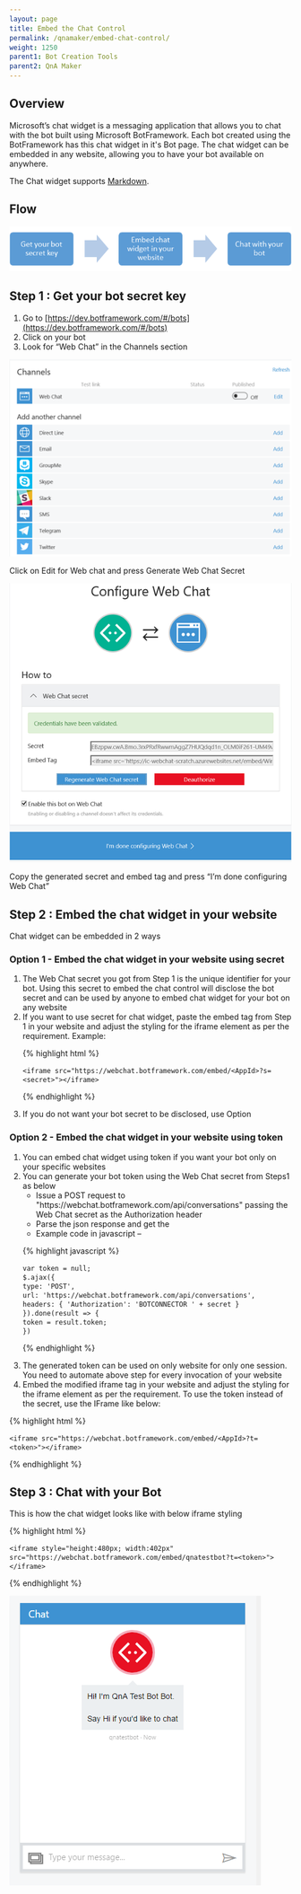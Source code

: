 ```yaml
---
layout: page
title: Embed the Chat Control
permalink: /qnamaker/embed-chat-control/
weight: 1250
parent1: Bot Creation Tools
parent2: QnA Maker
---
```


## Overview

Microsoft’s chat widget is a messaging application that allows you to chat with the bot built using Microsoft BotFramework. Each bot created using the BotFramework has this chat widget in it's Bot page. The chat widget can be embedded in any website, allowing you to have your bot available on anywhere.

The Chat widget supports [Markdown](https://en.wikipedia.org/wiki/Markdown).

## Flow
![Chat widget Overview](/images/chatwidget-overview.png)

## Step 1 : Get your bot secret key
1.	Go to [https://dev.botframework.com/#/bots](https://dev.botframework.com/#/bots)
2.	Click on your bot
3.	Look for “Web Chat” in the Channels section

![Chat widget channel](/images/chatwidget-channel.png)

Click on Edit for Web chat and press Generate Web Chat Secret

![Chat widget Token](/images/chatwidget-token.PNG)

Copy the generated secret and embed tag and press “I’m done configuring Web Chat”

## Step 2 : Embed the chat widget in your website

Chat widget can be embedded in 2 ways

### Option 1 - Embed the chat widget in your website using secret
<ol>
<li>The Web Chat secret you got from Step 1 is the unique identifier for your bot. Using this secret to embed the chat control will disclose the bot secret and can be used by anyone to embed chat widget for your bot on any website</li>
<li>If you want to use secret for chat widget, paste the embed tag from Step 1 in your website and adjust the styling for the iframe element as per the requirement. Example:</li>

{% highlight html %}

    <iframe src="https://webchat.botframework.com/embed/<AppId>?s=<secret>"></iframe>

{% endhighlight %}

<li>If you do not want your bot secret to be disclosed, use Option </li>
</ol>

### Option 2 - Embed the chat widget in your website using token

<ol>
<li>You can embed chat widget using token if you want your bot only on your specific websites</li>
<li>You can generate your bot token using the Web Chat secret from Steps1 as below
<ul>
<li>Issue a POST request to "https://webchat.botframework.com/api/conversations" passing the Web Chat secret as the Authorization header</li>
<li>Parse the json response and get the </li>
<li>Example code in javascript –</li>
</ul>
</li>

{% highlight javascript %}

    var token = null;
    $.ajax({
    type: 'POST',
    url: 'https://webchat.botframework.com/api/conversations',
    headers: { 'Authorization': 'BOTCONNECTOR ' + secret }
    }).done(result => {
    token = result.token;
    })

{% endhighlight %}
<li>The generated token can be used on only website for only one session. You need to automate above step for every invocation of your website</li>
<li>Embed the modified iframe tag in your website and adjust the styling for the iframe element as per the requirement. To use the token instead of the secret, use the IFrame like below:</li>
</ol>

{% highlight html %}

    <iframe src="https://webchat.botframework.com/embed/<AppId>?t=<token>"></iframe>

{% endhighlight %}

## Step 3 : Chat with your Bot

This is how the chat widget looks like with below iframe styling

{% highlight html %}

    <iframe style="height:480px; width:402px" src="https://webchat.botframework.com/embed/qnatestbot?t=<token>"></iframe>

{% endhighlight %}

![Chat widget Client](/images/chatwidget-client.png)

